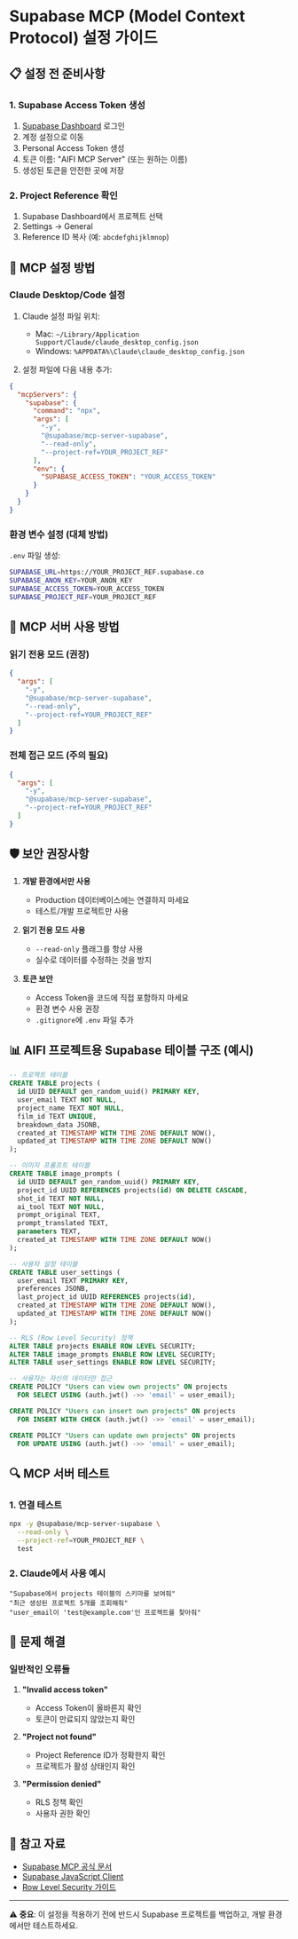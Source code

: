 # Supabase MCP (Model Context Protocol) 설정 가이드

## 📋 설정 전 준비사항

### 1. Supabase Access Token 생성
1. [Supabase Dashboard](https://app.supabase.com) 로그인
2. 계정 설정으로 이동
3. Personal Access Token 생성
4. 토큰 이름: "AIFI MCP Server" (또는 원하는 이름)
5. 생성된 토큰을 안전한 곳에 저장

### 2. Project Reference 확인
1. Supabase Dashboard에서 프로젝트 선택
2. Settings → General
3. Reference ID 복사 (예: `abcdefghijklmnop`)

## 🔧 MCP 설정 방법

### Claude Desktop/Code 설정

1. Claude 설정 파일 위치:
   - Mac: `~/Library/Application Support/Claude/claude_desktop_config.json`
   - Windows: `%APPDATA%\Claude\claude_desktop_config.json`

2. 설정 파일에 다음 내용 추가:

```json
{
  "mcpServers": {
    "supabase": {
      "command": "npx",
      "args": [
        "-y",
        "@supabase/mcp-server-supabase",
        "--read-only",
        "--project-ref=YOUR_PROJECT_REF"
      ],
      "env": {
        "SUPABASE_ACCESS_TOKEN": "YOUR_ACCESS_TOKEN"
      }
    }
  }
}
```

### 환경 변수 설정 (대체 방법)

`.env` 파일 생성:
```bash
SUPABASE_URL=https://YOUR_PROJECT_REF.supabase.co
SUPABASE_ANON_KEY=YOUR_ANON_KEY
SUPABASE_ACCESS_TOKEN=YOUR_ACCESS_TOKEN
SUPABASE_PROJECT_REF=YOUR_PROJECT_REF
```

## 🚀 MCP 서버 사용 방법

### 읽기 전용 모드 (권장)
```json
{
  "args": [
    "-y",
    "@supabase/mcp-server-supabase",
    "--read-only",
    "--project-ref=YOUR_PROJECT_REF"
  ]
}
```

### 전체 접근 모드 (주의 필요)
```json
{
  "args": [
    "-y",
    "@supabase/mcp-server-supabase",
    "--project-ref=YOUR_PROJECT_REF"
  ]
}
```

## 🛡️ 보안 권장사항

1. **개발 환경에서만 사용**
   - Production 데이터베이스에는 연결하지 마세요
   - 테스트/개발 프로젝트만 사용

2. **읽기 전용 모드 사용**
   - `--read-only` 플래그를 항상 사용
   - 실수로 데이터를 수정하는 것을 방지

3. **토큰 보안**
   - Access Token을 코드에 직접 포함하지 마세요
   - 환경 변수 사용 권장
   - `.gitignore`에 `.env` 파일 추가

## 📊 AIFI 프로젝트용 Supabase 테이블 구조 (예시)

```sql
-- 프로젝트 테이블
CREATE TABLE projects (
  id UUID DEFAULT gen_random_uuid() PRIMARY KEY,
  user_email TEXT NOT NULL,
  project_name TEXT NOT NULL,
  film_id TEXT UNIQUE,
  breakdown_data JSONB,
  created_at TIMESTAMP WITH TIME ZONE DEFAULT NOW(),
  updated_at TIMESTAMP WITH TIME ZONE DEFAULT NOW()
);

-- 이미지 프롬프트 테이블
CREATE TABLE image_prompts (
  id UUID DEFAULT gen_random_uuid() PRIMARY KEY,
  project_id UUID REFERENCES projects(id) ON DELETE CASCADE,
  shot_id TEXT NOT NULL,
  ai_tool TEXT NOT NULL,
  prompt_original TEXT,
  prompt_translated TEXT,
  parameters TEXT,
  created_at TIMESTAMP WITH TIME ZONE DEFAULT NOW()
);

-- 사용자 설정 테이블
CREATE TABLE user_settings (
  user_email TEXT PRIMARY KEY,
  preferences JSONB,
  last_project_id UUID REFERENCES projects(id),
  created_at TIMESTAMP WITH TIME ZONE DEFAULT NOW(),
  updated_at TIMESTAMP WITH TIME ZONE DEFAULT NOW()
);

-- RLS (Row Level Security) 정책
ALTER TABLE projects ENABLE ROW LEVEL SECURITY;
ALTER TABLE image_prompts ENABLE ROW LEVEL SECURITY;
ALTER TABLE user_settings ENABLE ROW LEVEL SECURITY;

-- 사용자는 자신의 데이터만 접근
CREATE POLICY "Users can view own projects" ON projects
  FOR SELECT USING (auth.jwt() ->> 'email' = user_email);

CREATE POLICY "Users can insert own projects" ON projects
  FOR INSERT WITH CHECK (auth.jwt() ->> 'email' = user_email);

CREATE POLICY "Users can update own projects" ON projects
  FOR UPDATE USING (auth.jwt() ->> 'email' = user_email);
```

## 🔍 MCP 서버 테스트

### 1. 연결 테스트
```bash
npx -y @supabase/mcp-server-supabase \
  --read-only \
  --project-ref=YOUR_PROJECT_REF \
  test
```

### 2. Claude에서 사용 예시
```
"Supabase에서 projects 테이블의 스키마를 보여줘"
"최근 생성된 프로젝트 5개를 조회해줘"
"user_email이 'test@example.com'인 프로젝트를 찾아줘"
```

## 📝 문제 해결

### 일반적인 오류들

1. **"Invalid access token"**
   - Access Token이 올바른지 확인
   - 토큰이 만료되지 않았는지 확인

2. **"Project not found"**
   - Project Reference ID가 정확한지 확인
   - 프로젝트가 활성 상태인지 확인

3. **"Permission denied"**
   - RLS 정책 확인
   - 사용자 권한 확인

## 🔗 참고 자료

- [Supabase MCP 공식 문서](https://supabase.com/docs/guides/getting-started/mcp)
- [Supabase JavaScript Client](https://supabase.com/docs/reference/javascript/introduction)
- [Row Level Security 가이드](https://supabase.com/docs/guides/auth/row-level-security)

---

⚠️ **중요**: 이 설정을 적용하기 전에 반드시 Supabase 프로젝트를 백업하고, 개발 환경에서만 테스트하세요.